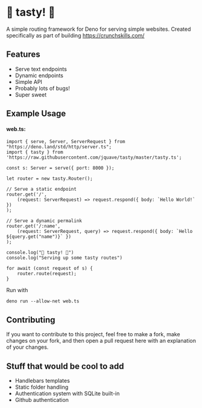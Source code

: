 # 🍦 tasty! 🍦

A simple routing framework for Deno for serving simple websites. Created specifically as part of building https://crunchskills.com/

## Features
* Serve text endpoints
* Dynamic endpoints
* Simple API
* Probably lots of bugs!
* Super sweet

## Example Usage

#### web.ts:

```
import { serve, Server, ServerRequest } from "https://deno.land/std/http/server.ts";
import { tasty } from 'https://raw.githubusercontent.com/jquave/tasty/master/tasty.ts';

const s: Server = serve({ port: 8000 });

let router = new tasty.Router();

// Serve a static endpoint
router.get('/',
    (request: ServerRequest) => request.respond({ body: `Hello World!` })
);

// Serve a dynamic permalink
router.get('/:name', 
    (request: ServerRequest, query) => request.respond({ body: `Hello ${query.get("name")}` })
);

console.log("🍦 tasty! 🍦")
console.log("Serving up some tasty routes")

for await (const request of s) {
    router.route(request);
}
```

Run with

```
deno run --allow-net web.ts
```

## Contributing

If you want to contribute to this project, feel free to make a fork, make changes on your fork, and then open a pull request here with an explanation of your changes.

## Stuff that would be cool to add

* Handlebars templates
* Static folder handling
* Authentication system with SQLite built-in
* Github authentication
